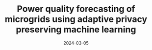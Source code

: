 ---
title: "Power quality forecasting of microgrids using adaptive privacy preserving machine learning"
date: 2024-03-05
location: "Abu Dhabi, UAE"
venue: "22nd International Conference on Applied Cryptography and Network Security (ACNS 2024)"
event: "AIoTS Workshop - ACNS 2024"
type: "Conference"
--- 